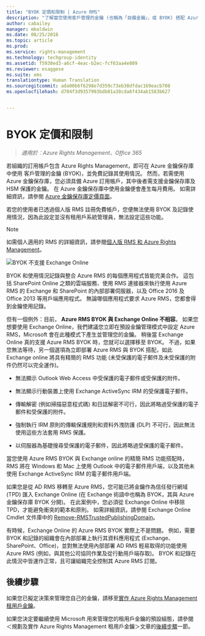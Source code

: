 ```yaml
---
title: "BYOK 定價和限制 | Azure RMS"
description: "了解當您使用客戶管理的金鑰 (也稱為「自備金鑰」，或 BYOK) 搭配 Azure RMS 時的限制。"
author: cabailey
manager: mbaldwin
ms.date: 08/25/2016
ms.topic: article
ms.prod: 
ms.service: rights-management
ms.technology: techgroup-identity
ms.assetid: f5930ed3-a6cf-4eac-b2ec-fcf63aa4e809
ms.reviewer: esaggese
ms.suite: ems
translationtype: Human Translation
ms.sourcegitcommit: ada00b6f6298e7d359c73eb38dfdac169eacb708
ms.openlocfilehash: d704f3d9357993bdb01a38cda6f434ab1583b627


---
```


# BYOK 定價和限制

>*適用於︰Azure Rights Management、Office 365*


若組織的訂用帳戶包含 Azure Rights Management，即可在 Azure 金鑰保存庫中使用 客戶管理的金鑰 (BYOK)，並免費記錄其使用情況。 然而，若需使用 Azure 金鑰保存庫，您必須具備 Azure 訂用帳戶，其中後者需支援金鑰保存庫及 HSM 保護的金鑰。 在 Azure 金鑰保存庫中使用金鑰便會產生每月費用。 如需詳細資訊，請參閱 [Azure 金鑰保存庫定價頁面](https://azure.microsoft.com/en-us/pricing/details/key-vault/)。

若您的使用者已透過個人版 RMS 註冊免費帳戶，您便無法使用 BYOK 及記錄使用情況，因為此設定並沒有租用戶系統管理員，無法設定這些功能。


> [!NOTE]
> 如需個人適用的 RMS 的詳細資訊，請參閱[個人版 RMS 和 Azure Rights Management](../understand-explore/rms-for-individuals.md)。

![BYOK 不支援 Exchange Online](../media/RMS_BYOK_noExchange.png)

BYOK 和使用情況記錄與整合 Azure RMS 的每個應用程式皆能完美合作。 這包括 SharePoint Online 之類的雲端服務、使用 RMS 連接器來執行使用 Azure RMS 的 Exchange 和 SharePoint 的內部部署伺服器，以及 Office 2016 及 Office 2013 等用戶端應用程式。 無論哪個應用程式要求 Azure RMS，您都會得到金鑰使用記錄。

但有一個例外：目前， **Azure RMS BYOK 與 Exchange Online 不相容**。 如果您想要使用 Exchange Online，我們建議您立即在預設金鑰管理模式中設定 Azure RMS，Microsoft 會在此種模式下產生並管理您的金鑰。 稍後當 Exchange Online 真的支援 Azure RMS BYOK 時，您就可以選擇移至 BYOK。 不過，如果您無法等待，另一個選項為立即部署 Azure RMS 與 BYOK 搭配，如此 Exchange online 將具有精簡的 RMS 功能 (未受保護的電子郵件及未受保護的附件仍然可以完全運作)。

-   無法顯示 Outlook Web Access 中受保護的電子郵件或受保護的附件。

-   無法顯示行動裝置上使用 Exchange ActiveSync IRM 的受保護電子郵件。

-   傳輸解密 (例如掃描惡意程式碼) 和日誌解密不可行，因此將略過受保護的電子郵件和受保護的附件。

-   強制執行 IRM 原則的傳輸保護規則和資料外洩防護 (DLP) 不可行，因此無法使用這些方法套用 RMS 保護。

-   以伺服器為基礎搜尋受保護的電子郵件，因此將略過受保護的電子郵件。

當您使用 Azure RMS BYOK 與 Exchange online 的精簡 RMS 功能搭配時，RMS 將在 Windows 和 Mac 上使用 Outlook 中的電子郵件用戶端，以及其他未使用 Exchange ActiveSync IRM 的電子郵件用戶端。

如果您是從 AD RMS 移轉至 Azure RMS，您可能已將金鑰作為信任發行網域 (TPD) 匯入 Exchange Online (在 Exchange 術語中也稱為 BYOK，其與 Azure 金鑰保存庫 BYOK 分開)。 在此案例中，您必須從 Exchange Online 中移除 TPD，才能避免衝突的範本和原則。 如需詳細資訊，請參閱 Exchange Online Cmdlet 文件庫中的 [Remove-RMSTrustedPublishingDomain](https://technet.microsoft.com/library/jj200720%28v=exchg.150%29.aspx)。

有時候，Exchange Online 的 Azure RMS BYOK 實際上不是問題。 例如，需要 BYOK 和記錄的組織會在內部部署上執行其資料應用程式 (Exchange、SharePoint、Office)，並對無法使用內部部署 AD RMS 輕易取得的功能使用 Azure RMS (例如，與其他公司協同作業及從行動用戶端存取)。 BYOK 和記錄在此情況中皆運作正常，且可讓組織完全控制其 Azure RMS 訂閱。

## 後續步驟

如果您已擬定決策來管理您自己的金鑰，請移至[實作 Azure Rights Management 租用戶金鑰](plan-implement-tenant-key.md#implementing-your-azure-rights-management-tenant-key)。

如果您決定要繼續使用 Microsoft 用來管理您的租用戶金鑰的預設組態，請參閱＜規劃及實作 Azure Rights Management 租用戶金鑰＞文章的[後續步驟](plan-implement-tenant-key.md#next-steps)一節。




<!--HONumber=Aug16_HO4-->


